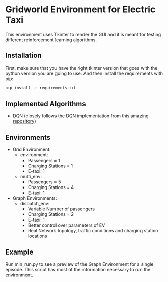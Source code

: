 # Gridworld Environment for Electric Taxi
This environment uses Tkinter to render the GUI and it is meant for testing different reinforcement learning algorithms.

## Installation
First, make sure that you have the right tkinter version that goes with the python version you are going to use. And then install the requirements with pip:

```bash
pip install -r requirements.txt
```

## Implemented Algorithms

- DQN (closely follows the DQN implementation from this amazing [repository](https://github.com/philtabor/Deep-Q-Learning-Paper-To-Code))

## Environments
- Grid Environment: 
  * environment:
    + Passengers = 1 
    + Charging Stations = 1
    + E-taxi: 1 
  * multi_env:
    + Passengers = 5 
    + Charging Stations = 4
    + E-taxi: 1 
- Graph Environments:
  * dispatch_env:
    * Variable Number of passengers
    * Charging Stations = 2
    * E-taxi: 1
    * Better control over parameters of EV
    * Real Network topology, traffic conditions and charging station locations

## Example
Run min_run.py to see a preview of the Graph Environment for a single episode. This script has most of the information necessary to run the environment.



